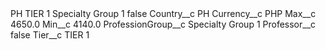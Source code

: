 <?xml version="1.0" encoding="UTF-8"?>
<CustomMetadata xmlns="http://soap.sforce.com/2006/04/metadata" xmlns:xsi="http://www.w3.org/2001/XMLSchema-instance" xmlns:xsd="http://www.w3.org/2001/XMLSchema">
    <label>PH TIER 1 Specialty Group 1</label>
    <protected>false</protected>
    <values>
        <field>Country__c</field>
        <value xsi:type="xsd:string">PH</value>
    </values>
    <values>
        <field>Currency__c</field>
        <value xsi:type="xsd:string">PHP</value>
    </values>
    <values>
        <field>Max__c</field>
        <value xsi:type="xsd:double">4650.0</value>
    </values>
    <values>
        <field>Min__c</field>
        <value xsi:type="xsd:double">4140.0</value>
    </values>
    <values>
        <field>ProfessionGroup__c</field>
        <value xsi:type="xsd:string">Specialty Group 1</value>
    </values>
    <values>
        <field>Professor__c</field>
        <value xsi:type="xsd:boolean">false</value>
    </values>
    <values>
        <field>Tier__c</field>
        <value xsi:type="xsd:string">TIER 1</value>
    </values>
</CustomMetadata>
